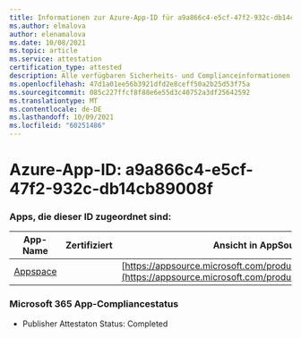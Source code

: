 ```yaml
---
title: Informationen zur Azure-App-ID für a9a866c4-e5cf-47f2-932c-db14cb89008f
ms.author: elmalova
author: elenamalova
ms.date: 10/08/2021
ms.topic: article
ms.service: attestation
certification_type: attested
description: Alle verfügbaren Sicherheits- und Complianceinformationen für a9a866c4-e5cf-47f2-932c-db14cb89008f.
ms.openlocfilehash: 47d1a01ee56b3921dfd2e8ceff50a2b25d53f75a
ms.sourcegitcommit: 085c227ffcf8f88e6e55d3c40752a3df25642592
ms.translationtype: MT
ms.contentlocale: de-DE
ms.lasthandoff: 10/09/2021
ms.locfileid: "60251486"
---
```

# <a name="azure-app-id-a9a866c4-e5cf-47f2-932c-db14cb89008f"></a>Azure-App-ID: a9a866c4-e5cf-47f2-932c-db14cb89008f


### <a name="apps-associated-with-this-id"></a>Apps, die dieser ID zugeordnet sind:
| **App-Name** | **Zertifiziert** | **Ansicht in AppSource** |
|--------------|---------------|-----------------------|
| [Appspace](https://docs.microsoft.com/microsoft-365-app-certification/forward/WA200001738) |  | [https://appsource.microsoft.com/product/office/WA200001738](https://appsource.microsoft.com/product/office/WA200001738) |

### <a name="microsoft-365-app-compliance-status"></a>Microsoft 365 App-Compliancestatus
- Publisher Attestaton Status: Completed
